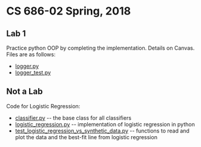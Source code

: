 # CS 686-02 Spring, 2018

## Lab 1

Practice python OOP by completing the implementation. Details on Canvas. Files are as follows:

* [logger.py](https://github.com/dbrizan/cs686-2018-01/blob/master/logger.py)
* [logger_test.py](https://github.com/dbrizan/cs686-2018-01/blob/master/logger.py)

## Not a Lab

Code for Logistic Regression:

* [classifier.py](https://github.com/dbrizan/cs686-2018-01/blob/master/classifier.py) -- the base class for all classifiers
* [logistic_regression.py](https://github.com/dbrizan/cs686-2018-01/blob/master/logistic_regression.py) -- implementation of logistic regression in python
* [test_logistic_regression_vs_synthetic_data.py](https://github.com/dbrizan/cs686-2018-01/blob/master/test_logistic_regression_vs_synthetic_data.py) -- functions to read and plot the data and the best-fit line from logistic regression

